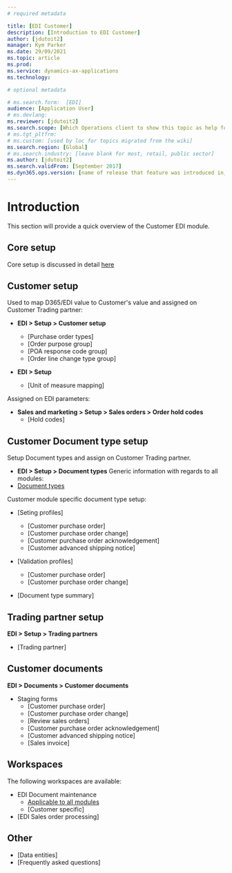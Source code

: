 ```yaml
---
# required metadata

title: [EDI Customer]
description: [Introduction to EDI Customer]
author: [jdutoit2]
manager: Kym Parker
ms.date: 29/09/2021
ms.topic: article
ms.prod: 
ms.service: dynamics-ax-applications
ms.technology: 

# optional metadata

# ms.search.form:  [EDI]
audience: [Application User]
# ms.devlang: 
ms.reviewer: [jdutoit2]
ms.search.scope: [Which Operations client to show this topic as help for, to be set by content strategist, see list here: https://microsoft.sharepoint.com/teams/DynDoc/_layouts/15/WopiFrame.aspx?sourcedoc={23419e1c-eb64-42e9-aa9b-79875b428718}&action=edit&wd=target%28Core%20Dynamics%20AX%20CP%20requirements%2Eone%7C4CC185C0%2DEFAA%2D42CD%2D94B9%2D8F2A45E7F61A%2FVersions%20list%20for%20docs%20topics%7CC14BE630%2D5151%2D49D6%2D8305%2D554B5084593C%2F%29]
# ms.tgt_pltfrm: 
# ms.custom: [used by loc for topics migrated from the wiki]
ms.search.region: [Global]
# ms.search.industry: [leave blank for most, retail, public sector]
ms.author: [jdutoit2]
ms.search.validFrom: [September 2017]
ms.dyn365.ops.version: [name of release that feature was introduced in, see list here: https://microsoft.sharepoint.com/teams/DynDoc/_layouts/15/WopiFrame.aspx?sourcedoc={23419e1c-eb64-42e9-aa9b-79875b428718}&action=edit&wd=target%28Core%20Dynamics%20AX%20CP%20requirements%2Eone%7C4CC185C0%2DEFAA%2D42CD%2D94B9%2D8F2A45E7F61A%2FVersions%20list%20for%20docs%20topics%7CC14BE630%2D5151%2D49D6%2D8305%2D554B5084593C%2F%29]
---
```


# Introduction
This section will provide a quick overview of the Customer EDI module.

## Core setup
Core setup is discussed in detail [here](../../CORE/Setup/Setup%20overview.md)

## Customer setup
Used to map D365/EDI value to Customer's value and assigned on Customer Trading partner: <br>
- **EDI > Setup > Customer setup**
	- [Purchase order types]
	- [Order purpose group]
	- [POA response code group]
	- [Order line change type group]

- **EDI > Setup**
	- [Unit of measure mapping]

Assigned on EDI parameters:
- **Sales and marketing > Setup > Sales orders > Order hold codes**
	- [Hold codes]

## Customer Document type setup
Setup Document types and assign on Customer Trading partner.
- **EDI > Setup > Document types**
Generic information with regards to all modules:
- [Document types](../../CORE/Setup/Document%20types.md)

Customer module specific document type setup:
- [Seting profiles]
	- [Customer purchase order]
	- [Customer purchase order change]
	- [Customer purchase order acknowledgement]
	- [Customer advanced shipping notice]
- [Validation profiles]
	- [Customer purchase order]
	- [Customer purchase order change]
	
- [Document type summary]

## Trading partner setup
**EDI > Setup > Trading partners**
- [Trading partner]

## Customer documents
**EDI > Documents > Customer documents**
- Staging forms
	- [Customer purchase order]
	- [Customer purchase order change]
	- [Review sales orders]
	- [Customer purchase order acknowledgement]
	- [Customer advanced shipping notice]
	- [Sales invoice]

## Workspaces
The following workspaces are available:
- EDI Document maintenance
	- [Applicable to all modules](../../CORE/WORKSPACES/EDI%20Document%20maintenance%20workspace.md)
	- [Customer specific]
- [EDI Sales order processing]

## Other
- [Data entities]
- [Frequently asked questions]
